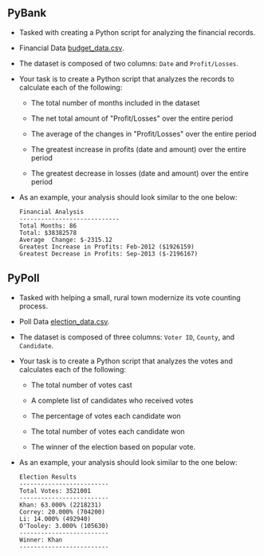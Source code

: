 ## PyBank

* Tasked with creating a Python script for analyzing the financial records. 
* Financial Data [budget_data.csv](PyBank/Resources/budget_data.csv). 
* The dataset is composed of two columns: `Date` and `Profit/Losses`.

* Your task is to create a Python script that analyzes the records to calculate each of the following:

  * The total number of months included in the dataset

  * The net total amount of "Profit/Losses" over the entire period

  * The average of the changes in "Profit/Losses" over the entire period

  * The greatest increase in profits (date and amount) over the entire period

  * The greatest decrease in losses (date and amount) over the entire period

* As an example, your analysis should look similar to the one below:

  ```text
  Financial Analysis
  ----------------------------
  Total Months: 86
  Total: $38382578
  Average  Change: $-2315.12
  Greatest Increase in Profits: Feb-2012 ($1926159)
  Greatest Decrease in Profits: Sep-2013 ($-2196167)
  ```

## PyPoll

* Tasked with helping a small, rural town modernize its vote counting process.
* Poll Data [election_data.csv](PyPoll/Resources/election_data.csv). 
* The dataset is composed of three columns: `Voter ID`, `County`, and `Candidate`. 
* Your task is to create a Python script that analyzes the votes and calculates each of the following:

    * The total number of votes cast

    * A complete list of candidates who received votes

    * The percentage of votes each candidate won

    * The total number of votes each candidate won

    * The winner of the election based on popular vote.

* As an example, your analysis should look similar to the one below:

  ```text
  Election Results
  -------------------------
  Total Votes: 3521001
  -------------------------
  Khan: 63.000% (2218231)
  Correy: 20.000% (704200)
  Li: 14.000% (492940)
  O'Tooley: 3.000% (105630)
  -------------------------
  Winner: Khan
  -------------------------
  ```
